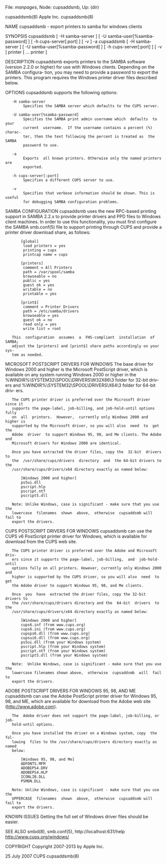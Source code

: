 File: *manpages*,  Node: cupsaddsmb,  Up: (dir)

cupsaddsmb(8)                     Apple Inc.                     cupsaddsmb(8)



NAME
       cupsaddsmb - export printers to samba for windows clients


SYNOPSIS
       cupsaddsmb  [ -H samba-server ] [ -U samba-user[%samba-password] ] [ -h
       cups-server[:port] ] [ -v ] -a
       cupsaddsmb [ -H samba-server ] [ -U samba-user[%samba-password] ] [  -h
       cups-server[:port] ] [ -v ] printer [ ... printer ]


DESCRIPTION
       cupsaddsmb  exports  printers  to  the SAMBA software (version 2.2.0 or
       higher) for use with Windows clients. Depending on the SAMBA configura‐
       tion,  you  may need to provide a password to export the printers. This
       program requires the Windows printer driver files described below.


OPTIONS
       cupsaddsmb supports the following options:

       -H samba-server
            Specifies the SAMBA server which defaults to the CUPS server.

       -U samba-user[%samba-password]
            Specifies the SAMBA print admin username which  defaults  to  your
            current  username.  If the username contains a percent (%) charac‐
            ter, then the text following the percent is treated as  the  SAMBA
            password to use.

       -a
            Exports  all known printers. Otherwise only the named printers are
            exported.

       -h cups-server[:port]
            Specifies a different CUPS server to use.

       -v
            Specifies that verbose information should be shown. This is useful
            for debugging SAMBA configuration problems.


SAMBA CONFIGURATION
       cupsaddsmb  uses  the  new RPC-based printing support in SAMBA 2.2.x to
       provide printer drivers and PPD files to Windows  client  machines.  In
       order  to  use  this  functionality, you must first configure the SAMBA
       smb.conf(5) file to support printing through CUPS and provide a printer
       driver download share, as follows:

           [global]
            load printers = yes
            printing = cups
            printcap name = cups

           [printers]
            comment = All Printers
            path = /var/spool/samba
            browseable = no
            public = yes
            guest ok = yes
            writable = no
            printable = yes

           [print$]
            comment = Printer Drivers
            path = /etc/samba/drivers
            browseable = yes
            guest ok = no
            read only = yes
            write list = root

       This  configuration  assumes  a  FHS-compliant  installation  of SAMBA;
       adjust the [printers] and [print$] share paths accordingly on your sys‐
       tem as needed.


MICROSOFT POSTSCRIPT DRIVERS FOR WINDOWS
       The base driver for Windows 2000 and higher is the Microsoft PostScript
       driver, which is available on any system running Windows 2000 or higher
       in the %WINDIR%\SYSTEM32\SPOOL\DRIVERS\W32X86\3 folder for 32-bit driv‐
       ers and %WINDIR%\SYSTEM32\SPOOL\DRIVERS\X64\3 folder for  64-bit  driv‐
       ers.

       The CUPS printer driver is preferred over the Microsoft driver since it
       supports the page-label, job-billing, and job-hold-until options  fully
       on  all  printers.  However,  currently only Windows 2000 and higher is
       supported by the Microsoft driver, so you will also  need  to  get  the
       Adobe  driver  to support Windows 95, 98, and Me clients. The Adobe and
       Microsoft drivers for Windows 2000 are identical.

       Once you have extracted the driver files, copy the  32-bit  drivers  to
       the  /usr/share/cups/drivers  directory  and  the 64-bit drivers to the
       /usr/share/cups/drivers/x64 directory exactly as named below:

           [Windows 2000 and higher]
           ps5ui.dll
           pscript.hlp
           pscript.ntf
           pscript5.dll

       Note: Unlike Windows, case is significant - make sure that you use  the
       lowercase  filenames  shown  above,  otherwise  cupsaddsmb will fail to
       export the drivers.


CUPS POSTSCRIPT DRIVERS FOR WINDOWS
       cupsaddsmb can use the CUPS v6 PostScript printer driver  for  Windows,
       which is available for download from the CUPS web site.

       The CUPS printer driver is preferred over the Adobe and Microsoft driv‐
       ers since it supports the page-label, job-billing,  and  job-hold-until
       options fully on all printers. However, currently only Windows 2000 and
       higher is supported by the CUPS driver, so you will also  need  to  get
       the Adobe driver to support Windows 95, 98, and Me clients.

       Once  you  have  extracted the driver files, copy the 32-bit drivers to
       the /usr/share/cups/drivers directory and the  64-bit  drivers  to  the
       /usr/share/cups/drivers/x64 directory exactly as named below:

           [Windows 2000 and higher]
           cups6.inf (from www.cups.org)
           cups6.ini (from www.cups.org)
           cupsps6.dll (from www.cups.org)
           cupsui6.dll (from www.cups.org)
           ps5ui.dll (from your Windows system)
           pscript.hlp (from your Windows system)
           pscript.ntf (from your Windows system)
           pscript5.dll (from your Windows system)

       Note:  Unlike Windows, case is significant - make sure that you use the
       lowercase filenames shown above,  otherwise  cupsaddsmb  will  fail  to
       export the drivers.


ADOBE POSTSCRIPT DRIVERS FOR WINDOWS 95, 98, AND ME
       cupsaddsmb  can use the Adobe PostScript printer driver for Windows 95,
       98, and ME, which are available for download from the  Adobe  web  site
       (http://www.adobe.com).

       The  Adobe driver does not support the page-label, job-billing, or job-
       hold-until options.

       Once you have installed the driver on a Windows system, copy  the  fol‐
       lowing  files to the /usr/share/cups/drivers directory exactly as named
       below:

           [Windows 95, 98, and Me]
           ADFONTS.MFM
           ADOBEPS4.DRV
           ADOBEPS4.HLP
           ICONLIB.DLL
           PSMON.DLL

       Note: Unlike Windows, case is significant - make sure that you use  the
       UPPERCASE  filenames  shown  above,  otherwise  cupsaddsmb will fail to
       export the drivers.


KNOWN ISSUES
       Getting the full set of Windows driver files should be easier.


SEE ALSO
       smbd(8), smb.conf(5), http://localhost:631/help
       http://www.cups.org/windows/


COPYRIGHT
       Copyright 2007-2013 by Apple Inc.



25 July 2007                         CUPS                        cupsaddsmb(8)
